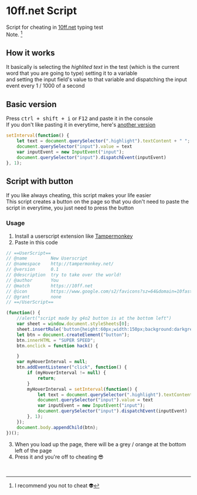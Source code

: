 # 10ff.net Script

Script for cheating in <a href="https://10ff.net">10ff.net</a> typing test <br />
Note. [^1]
## How it works 
It basically is selecting the *highlited text* in the test (which is the current word that you are going to type) setting it to a variable<br />
and setting the input field's value to that variable
and dispatching the input event every 1 / 1000 of a second

## Basic version
Press <kbd>ctrl + shift + i</kbd> or <kbd>F12</kbd> and paste it in the console <br />
If you don't like pasting it in everytime, here's [another version](#script-with-button)
```js
setInterval(function() {
    let text = document.querySelector(".highlight").textContent + " ";
    document.querySelector("input").value = text
    var inputEvent = new InputEvent("input");
    document.querySelector("input").dispatchEvent(inputEvent)
}, 1);
```

## Script with button

If you like always cheating, this script makes your life easier <br /> 
This script creates a button on the page so that you don't need to paste the script in everytime, 
you just need to press the button <br /> 
### Usage

1. Install a userscript extension like <a href="https://chrome.google.com/webstore/detail/tampermonkey/dhdgffkkebhmkfjojejmpbldmpobfkfo?hl=en">Tampermonkey</a><br>
2. Paste in this code 
```js
// ==UserScript==
// @name         New Userscript
// @namespace    http://tampermonkey.net/
// @version      0.1
// @description  try to take over the world!
// @author       You
// @match        https://10ff.net
// @icon         https://www.google.com/s2/favicons?sz=64&domain=10fastfingers.com
// @grant        none
// ==/UserScript==

(function() {
    //alert("script made by g4o2 button is at the bottom left")
    var sheet = window.document.styleSheets[0];
    sheet.insertRule('button{height:60px;width:150px;background:darkgrey;border-radius:10px;border:solid 3px orange;color:orange;}', sheet.cssRules.length);
    let btn = document.createElement("button");
    btn.innerHTML = "SUPER SPEED";
    btn.onclick = function hack() {

    }
    var myHoverInterval = null;
    btn.addEventListener("click", function() {
        if (myHoverInterval != null) {
            return;
        }
        myHoverInterval = setInterval(function() {
            let text = document.querySelector(".highlight").textContent + " ";
            document.querySelector("input").value = text
            var inputEvent = new InputEvent("input");
            document.querySelector("input").dispatchEvent(inputEvent)
		}, 1);
    });
    document.body.appendChild(btn);
})();
```
3. When you load up the page, there will be a grey / orange at the bottom left of the page <br />
4. Press it and you're off to cheating :sunglasses:
<br />

[^1]: I recommend you not to cheat :alien:

